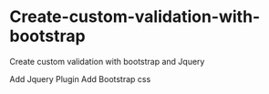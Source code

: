 # Create-custom-validation-with-bootstrap
Create custom validation with bootstrap and Jquery

Add Jquery Plugin
Add Bootstrap css


